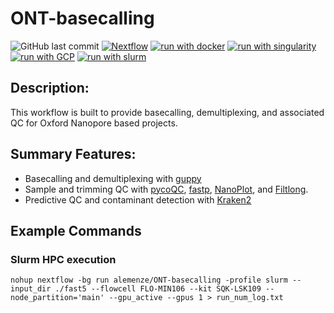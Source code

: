 # ONT-basecalling
![GitHub last commit](https://img.shields.io/github/last-commit/alemenze/ONT-basecalling)
[![Nextflow](https://img.shields.io/badge/nextflow%20DSL2-%E2%89%A520.11.0--edge-23aa62.svg?labelColor=000000)](https://www.nextflow.io/)
[![run with docker](https://img.shields.io/badge/run%20with-docker-0db7ed?labelColor=000000&logo=docker)](https://www.docker.com/)
[![run with singularity](https://img.shields.io/badge/run%20with-singularity-1d355c.svg?labelColor=000000)](https://sylabs.io/docs/)
[![run with GCP](https://img.shields.io/badge/run%20with-GCP-ffff00.svg?labelColor=000000&logo=googlecloud)](https://cloud.google.com/)
[![run with slurm](https://img.shields.io/badge/run%20with-slurm-ff4d4d.svg?labelColor=000000)](https://slurm.schedmd.com/)

## Description:
This workflow is built to provide basecalling, demultiplexing, and associated QC for Oxford Nanopore based projects. 

## Summary Features:
- Basecalling and demultiplexing with [guppy](https://community.nanoporetech.com/protocols/Guppy-protocol/v/gpb_2003_v1_revt_14dec2018)
- Sample and trimming QC with [pycoQC](https://adrienleger.com/pycoQC/), [fastp](https://github.com/OpenGene/fastp), [NanoPlot](https://github.com/wdecoster/NanoPlot), and [Filtlong](https://github.com/rrwick/Filtlong).
- Predictive QC and contaminant detection with [Kraken2](https://ccb.jhu.edu/software/kraken2/)

## Example Commands
### Slurm HPC execution
```
nohup nextflow -bg run alemenze/ONT-basecalling -profile slurm --input_dir ./fast5 --flowcell FLO-MIN106 --kit SQK-LSK109 --node_partition='main' --gpu_active --gpus 1 > run_num_log.txt
```